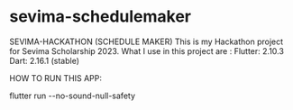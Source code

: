 # sevima-schedulemaker
 SEVIMA-HACKATHON (SCHEDULE MAKER)
 This is my Hackathon project for Sevima Scholarship 2023. What I use in this project are :
 Flutter: 2.10.3
 Dart: 2.16.1 (stable)


HOW TO RUN THIS APP:

flutter run --no-sound-null-safety
